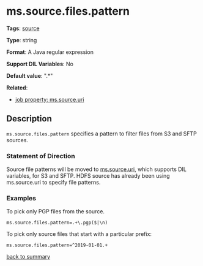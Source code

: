 # ms.source.files.pattern

**Tags**:
[source](categories.md#source-properties)

**Type**: string

**Format**: A Java regular expression

**Support DIL Variables**: No

**Default value**: ".*"

**Related**:
- [job property: ms.source.uri](ms.source.uri.md)

## Description

`ms.source.files.pattern` specifies a pattern to filter files from S3 and SFTP sources.

### Statement of Direction

Source file patterns will be moved to [ms.source.uri](ms.source.uri.md), 
which supports DIL variables, for S3 and SFTP. HDFS source has
already been using ms.source.uri to specify file patterns.  

### Examples

To pick only PGP files from the source.

`ms.source.files.pattern=.+\.pgp($|\n)`

To pick only source files that start with a particular prefix:

`ms.source.files.pattern=^2019-01-01.+`

[back to summary](summary.md#mssourcefilespattern)      